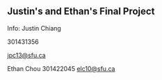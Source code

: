 ## Justin's and Ethan's Final Project

Info:
Justin Chiang

301431356

jpc13@sfu.ca


Ethan Chou
301422045
elc10@sfu.ca

